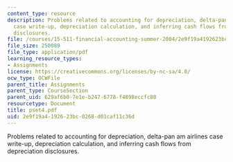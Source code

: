 ```yaml
---
content_type: resource
description: Problems related to accounting for depreciation, delta-pan am airlines
  case write-up, depreciation calculation, and inferring cash flows from depreciation
  disclosures.
file: /courses/15-511-financial-accounting-summer-2004/2e9f19a4192623bc0268d01caf11c36d_pset4.pdf
file_size: 250089
file_type: application/pdf
learning_resource_types:
- Assignments
license: https://creativecommons.org/licenses/by-nc-sa/4.0/
ocw_type: OCWFile
parent_title: Assignments
parent_type: CourseSection
parent_uid: 629af6b0-7e1e-b247-6778-f4898eccfc88
resourcetype: Document
title: pset4.pdf
uid: 2e9f19a4-1926-23bc-0268-d01caf11c36d
---
```

Problems related to accounting for depreciation, delta-pan am airlines case write-up, depreciation calculation, and inferring cash flows from depreciation disclosures.
